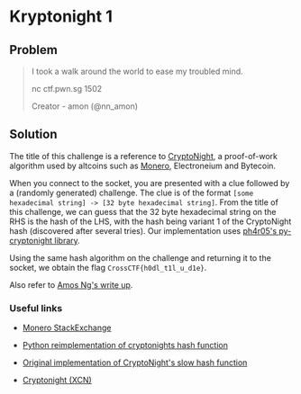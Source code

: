 # Kryptonight 1

## Problem

> I took a walk around the world to ease my troubled mind. 
>
> nc ctf.pwn.sg 1502 
>
> Creator - amon (@nn_amon)

## Solution

The title of this challenge is a reference to [CryptoNight](https://en.bitcoin.it/wiki/CryptoNight), a proof-of-work algorithm used by altcoins such as [Monero](https://getmonero.org/), Electroneium and Bytecoin.

When you connect to the socket, you are presented with a clue followed by a (randomly generated) challenge. The clue is of the format `[some hexadecimal string] -> [32 byte hexadecimal string]`. From the title of this challenge, we can guess that the 32 byte hexadecimal string on the RHS is the hash of the LHS, with the hash being variant 1 of the CryptoNight hash (discovered after several tries). Our implementation uses [ph4r05's py-cryptonight library](https://github.com/ph4r05/py-cryptonight).

Using the same hash algorithm on the challenge and returning it to the socket, we obtain the flag `CrossCTF{h0dl_t1l_u_d1e}`.

Also refer to [Amos Ng's write up](https://writeups.amosng.com/2018/crossctf_2018/qualifiers/crypto/kryptonight-1_775/).

### Useful links

* [Monero StackExchange](https://monero.stackexchange.com/questions/1110/where-can-i-find-a-description-of-the-cryptonight-hash-algorithm)

* [Python reimplementation of cryptonights hash function](http://www.nothisispatrik.com/2018/03/30/python-reimplementation-of-cryptonights-hash-function/)

* [Original implementation of CryptoNight's slow hash function](https://github.com/monero-project/monero/blob/master/src/crypto/slow-hash.c#L543)

* [Cryptonight (XCN)](http://cryptonite.info/)
